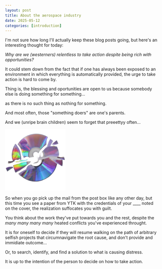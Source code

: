 ```yaml
---
layout: post
title: About the aerospace industry
date: 2025-05-12
categories: [introduction]
---
```



I'm not sure how long I'll actually keep these blog posts going, but here's an interesting thought for today:

*Why are we (westerners) relentless to take action despite being rich with opportunities?*

It could stem down from the fact that if one has always been exposed to an environment in which everything is automatically provided, the urge to take action is hard to come by.

Thing is, the blessing and oportunities are open to us because somebody else is doing something for something...

as there is no such thing as nothing for something.

And most often, those "something doers" are one's parents.

And we (unripe brain children) seem to forget that preeettyy often...


<img src="/images/cd.png" alt="cd" width="200"/>


So when you go pick up the mail from the post box like any other day, but this time you see a paper from YTK with the credentials of your ____ noted on the cover, the realization suffocates you with guilt.

You think about the work they've put towards you and the rest, despite the *many* *many* *many* *many* heated conflicts you've experienced throught.

It is for oneself to decide if they will resume walking on the path of arbitrary selfish projects that circumnavigate the root cause, and don't provide and immidiate outcome...

Or, to search, identify, and find a solution to what is causing distress.

It is up to the intention of the person to decide on how to take action.

